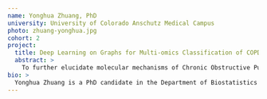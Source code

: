 ```yaml
---
name: Yonghua Zhuang, PhD
university: University of Colorado Anschutz Medical Campus
photo: zhuang-yonghua.jpg
cohort: 2
project:
  title: Deep Learning on Graphs for Multi-omics Classification of COPD
  abstract: >
    To further elucidate molecular mechanisms of Chronic Obstructive Pulmonary Disease (COPD), we need to consider the innate relational and cooperative characteristic of genes, proteins, and other molecules. In this proposed study, we will incorporate prior protein/genetic interaction information with co-expression data and build a more specific network associated with COPD. We will integrate the resultant network with omics data to improve accuracy for COPD classification. To accelerate research, the model(s) will be developed in the powerful BDC ecosystem. While working on this project, I will provide feedback to help improve this ecosystem, continuing my involvement as a power user for DataSTAGE to test new tools. This project also addresses the goals of the Fellows Program since it is focused on the TOPMed Cohort COPDGene.
bio: >
  Yonghua Zhuang is a PhD candidate in the Department of Biostatistics at the University of Colorado Anschutz Medical Campus. He received a PhD in Immunology from Sichuan University. His current research focuses on disease classification from omics profiles using Graph Convolutional Neural Networks by integrating protein-protein interaction network information and co-expression data. His long-term research interest is the development of statistical methods for analyzing high-throughput omic data to better understand how key interactions between genes (or proteins) contribute to human diseases. His academic training and research experience have provided him with a strong integrated background in biostatistics, machine learning, and biology.
---
```

